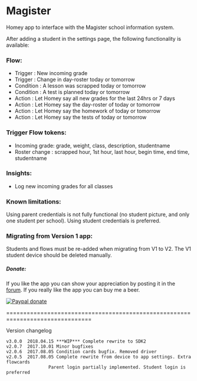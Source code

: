 # Magister #

Homey app to interface with the Magister school information system.

After adding a student in the settings page, the following functionality is
available:

### Flow: ###
- Trigger   : New incoming grade
- Trigger   : Change in day-roster today or tomorrow
- Condition : A lesson was scrapped today or tomorrow
- Condition : A test is planned today or tomorrow
- Action    : Let Homey say all new grades for the last 24hrs or 7 days
- Action    : Let Homey say the day-roster of today or tomorrow
- Action    : Let Homey say the homework of today or tomorrow
- Action    : Let Homey say the tests of today or tomorrow

### Trigger Flow tokens: ###
- Incoming grade: grade, weight, class, description, studentname
- Roster change : scrapped hour, 1st hour, last hour, begin time, end time,
                  studentname

### Insights: ###
- Log new incoming grades for all classes

### Known limitations: ###
Using parent credentials is not fully functional (no student picture, and only one
student per school). Using student credentials is preferred.

### Migrating from Version 1 app: ###
Students and flows must be re-added when migrating from V1 to V2. The V1 student
device should be deleted manually.

##### Donate: #####
If you like the app you can show your appreciation by posting it in the [forum].
If you really like the app you can buy me a beer.

[![Paypal donate][pp-donate-image]][pp-donate-link]

===============================================================================

Version changelog
```
v3.0.0  2018.04.15 ***WIP*** Complete rewrite to SDK2
v2.0.7	2017.10.01 Minor bugfixes
v2.0.6	2017.08.05 Condition cards bugfix. Removed driver
v2.0.5	2017.08.05 Complete rewrite from device to app settings. Extra flowcards
				Parent login partially implemented. Student login is preferred
```


[forum]: https://forum.athom.com/discussion/1716
[pp-donate-link]: https://www.paypal.com/cgi-bin/webscr?cmd=_s-xclick&hosted_button_id=YGTW25KRKEADE
[pp-donate-image]: https://www.paypalobjects.com/en_US/i/btn/btn_donate_SM.gif
